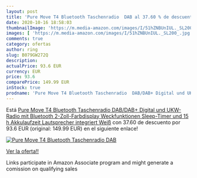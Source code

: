 ```yaml
---
layout: post
title: 'Pure Move T4 Bluetooth Taschenradio  DAB al 37.60 % de descuento'
date: 2020-10-16 18:58:03
thumbnailImage: 'https://m.media-amazon.com/images/I/51hZNBUnIUL._SL200_.jpg'
images: [ 'https://m.media-amazon.com/images/I/51hZNBUnIUL._SL200_.jpg' ]
comments: true
category: ofertas
author: ring
slug: B079GW272Q
description:
actualPrice: 93.6 EUR
currency: EUR
price: 93.6
comparePrice: 149.99 EUR
inStock: true
prodname: 'Pure Move T4 Bluetooth Taschenradio  DAB/DAB+ Digital und UKW-Radio mit Bluetooth  2-Zoll-Farbdisplay  Weckfunktionen  Sleep-Timer und 15 h Akkulaufzeit  Lautsprecher integriert   Weiß'
---
```


Está [Pure Move T4 Bluetooth Taschenradio  DAB/DAB+ Digital und UKW-Radio mit Bluetooth  2-Zoll-Farbdisplay  Weckfunktionen  Sleep-Timer und 15 h Akkulaufzeit  Lautsprecher integriert   Weiß](https://www.amazon.de/dp/B079GW272Q/?tag=tolees0ca-21) con 37.60 de descuento por 93.6 EUR (original: 149.99 EUR) en el siguiente enlace!

[![Pure Move T4 Bluetooth Taschenradio  DAB](https://m.media-amazon.com/images/I/51hZNBUnIUL._SL200_.jpg)](https://www.amazon.de/dp/B079GW272Q/?tag=tolees0ca-21)

[Ver la oferta!!](https://www.amazon.de/dp/B079GW272Q/?tag=tolees0ca-21)

Links participate in Amazon Associate program and might generate a comission on qualifying sales


